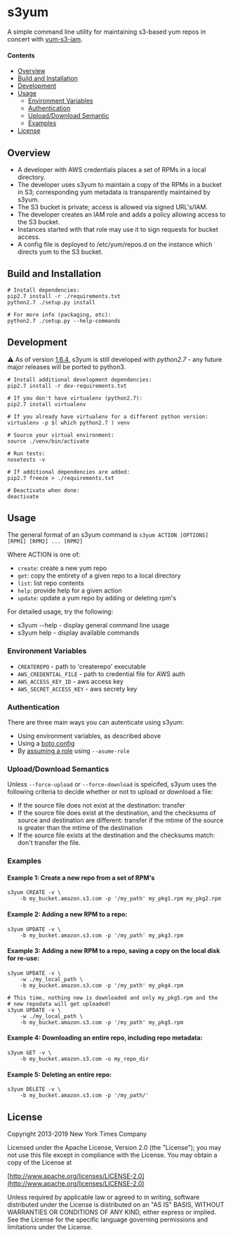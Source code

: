 # s3yum

A simple command line utility for maintaining s3-based yum repos in concert
with [yum-s3-iam](https://github.com/seporaitis/yum-s3-iam).

#### Contents
- [Overview](#overview)
- [Build and Installation](#build-and-installation)
- [Development](#development)
- [Usage](#usage)
  - [Environment Variables](#environment-variables)
  - [Authentication](#authentication)
  - [Upload/Download Semantic](#upload/download-semantic)
  - [Examples](#examples)
- [License](#license)

## Overview

 * A developer with AWS credentials places a set of RPMs in a local directory.
 * The developer uses s3yum to maintain a copy of the RPMs in a bucket in S3;
   corresponding yum metadata is transparently maintained by s3yum.
 * The S3 bucket is private; access is allowed via signed URL's/IAM.
 * The developer creates an IAM role and adds a policy allowing
   access to the S3 bucket.
 * Instances started with that role may use it to sign requests
   for bucket access.
 * A config file is deployed to /etc/yum/repos.d on the instance which directs
   yum to the S3 bucket.


## Build and Installation
```Shell
# Install dependencies:
pip2.7 install -r ./requirements.txt
python2.7 ./setup.py install

# For more info (packaging, etc):
python2.7 ./setup.py --help-commands
```

## Development
:warning: As of version [1.6.4](https://github.com/nytimes/s3yum/releases/tag/v1.6.4),
s3yum is still developed with _python2.7_ - any future major releases will
be ported to python3.

```Shell
# Install additional development dependencies:
pip2.7 install -r dev-requirements.txt

# If you don't have virtualenv (python2.7):
pip2.7 install virtualenv

# If you already have virtualenv for a different python version:
virtualenv -p $( which python2.7 ) venv

# Source your virtual environment:
source ./venv/bin/activate

# Run tests:
nosetests -v

# If additional dependencies are added:
pip2.7 freeze > ./requirements.txt

# Deactivate when done:
deactivate
```

## Usage
The general format of an s3yum command is
`s3yum ACTION [OPTIONS] [RPM1] [RPM2] ... [RPM2]`
    
Where ACTION is one of:
 * `create`: create a new yum repo
 * `get`: copy the entirety of a given repo to a local directory
 * `list`: list repo contents
 * `help`: provide help for a given action
 * `update`: update a yum repo by adding or deleting rpm's

For detailed usage, try the following:
 * s3yum --help - display general command line usage
 * s3yum help - display available commands

### Environment Variables
 * `CREATEREPO` - path to 'createrepo' executable
 * `AWS_CREDENTIAL_FILE` - path to credential file for AWS auth
 * `AWS_ACCESS_KEY_ID` - aws access key
 * `AWS_SECRET_ACCESS_KEY` - aws secrety key

### Authentication
There are three main ways you can autenticate using s3yum:
 * Using environment variables, as described above
 * Using a [boto config](http://boto.cloudhackers.com/en/latest/boto_config_tut.html)
 * By [assuming a role](https://docs.aws.amazon.com/cli/latest/userguide/cli-configure-role.html) using `--asume-role`

### Upload/Download Semantics
Unless `--force-upload` or `--force-download` is speicifed, s3yum uses the
following criteria to decide whether or not to upload or download a file:
 - If the source file does not exist at the destination: transfer
 - If the source file does exist at the destination, and the checksums of
   source and destination are different: transfer if the mtime of the source
   is greater than the mtime of the destination
 - If the source file exists at the destination and the checksums match:
   don't transfer the file.

### Examples
#### Example 1: Create a new repo from a set of RPM's
```Shell
s3yum CREATE -v \
    -b my_bucket.amazon.s3.com -p '/my_path' my_pkg1.rpm my_pkg2.rpm
```

#### Example 2: Adding a new RPM to a repo:
```Shell
s3yum UPDATE -v \
    -b my_bucket.amazon.s3.com -p '/my_path' my_pkg3.rpm
```

#### Example 3: Adding a new RPM to a repo, saving a copy on the local disk for re-use:
```Shell
s3yum UPDATE -v \
    -w ./my_local_path \
    -b my_bucket.amazon.s3.com -p '/my_path' my_pkg4.rpm

# This time, nothing new is downloaded and only my_pkg5.rpm and the
# new repodata will get uploaded!
s3yum UPDATE -v \
    -w ./my_local_path \
    -b my_bucket.amazon.s3.com -p '/my_path' my_pkg5.rpm
```

#### Example 4: Downloading an entire repo, including repo metadata:
```Shell
s3yum GET -v \
    -b my_bucket.amazon.s3.com -o my_repo_dir
```
 
#### Example 5: Deleting an entire repo:
```Shell
s3yum DELETE -v \
    -b my_bucket.amazon.s3.com -p '/my_path/'
```
 
## License
Copyright 2013-2019 New York Times Company

Licensed under the Apache License, Version 2.0 (the "License");
you may not use this file except in compliance with the License.
You may obtain a copy of the License at

[http://www.apache.org/licenses/LICENSE-2.0](http://www.apache.org/licenses/LICENSE-2.0)

Unless required by applicable law or agreed to in writing, software
distributed under the License is distributed on an "AS IS" BASIS,
WITHOUT WARRANTIES OR CONDITIONS OF ANY KIND, either express or implied.
See the License for the specific language governing permissions and
limitations under the License.
